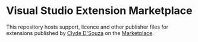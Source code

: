 # Visual Studio Extension Marketplace
This repository hosts support, licence and other publisher files for extensions published by [Clyde D'Souza](https://twitter.com/clydedz) on the [Marketplace](https://marketplace.visualstudio.com/publishers/clydedsouza). 
